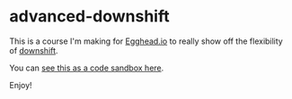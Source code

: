 # advanced-downshift

This is a course I'm making for [Egghead.io](https://egghead.io/) to really show off the flexibility of [downshift](https://github.com/paypal/downshift).

You can [see this as a code sandbox here](https://codesandbox.io/s/github/kentcdodds/advanced-downshift).

Enjoy!
